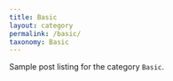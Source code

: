 ```yaml
---
title: Basic
layout: category
permalink: /basic/
taxonomy: Basic
---
```


Sample post listing for the category `Basic`.
